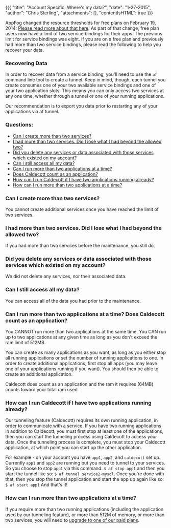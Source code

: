 {{{
  "title": "Account Specific: Where's my data?",
  "date": "1-27-2015",
  "author": "Chris Sterling",
  "attachments": [],
  "contentIsHTML": true
}}}

<p>AppFog changed the resource thresholds for free plans on February 19, 2014: <a href="http://blog.appfog.com/changes-to-appfog-free-plans/">Please read more about that here</a>. As part of that change, free plan users now have a limit of two service bindings for their apps. The previous limit for service bindings was eight. If you are on a free plan and previously had more than two service bindings, please read the following to help you recover your data.</p>
<h3>Recovering Data</h3>
<p>In order to recover data from a service binding, you'll need to use the <code>af</code> command line tool to create a tunnel. Keep in mind, though, each tunnel you create consumes one of your two available service bindings and one of your two application slots. This means you can only access two services at any one time, whether through a tunnel or one of your running applications.</p>
<p>Our recommendation is to export you data prior to restarting any of your applications via af tunnel.</p>
<h3>Questions:</h3>
<ul>
<li><a href="#servicelimit">Can I create more than two services?</a></li>
<li><a href="#morethantwo">I had more than two services. Did I lose what I had beyond the allowed two?</a></li>
<li><a href="#didyoudelete">Did you delete any services or data associated with those services which existed on my account?</a></li>
<li><a href="#caniaccess">Can I still access all my data?</a></li>
<li><a href="#morethantwoapps">Can I run more than two applications at a time?</a></li>
<li><a href="#morethantwoapps">Does Caldecott count as an application?</a></li>
<li><a href="#runcald">How can I run Caldecott if I have two applications running already?</a></li>
<li><a href="#upgrade">How can I run more than two applications at a time?</a></li>
</ul>
<h3 id="servicelimit">Can I create more than two services?</h3>
<p>You cannot create additional services once you have reached the limit of two services.</p>
<h3 id="morethantwo">I had more than two services. Did I lose what I had beyond the allowed two?</h3>
<p>If you had more than two services before the maintenance, you still do.</p>
<h3 id="didyoudelete">Did you delete any services or data associated with those services which existed on my account?</h3>
<p>We did not delete any services, nor their associated data.</p>
<h3 id="caniaccess">Can I still access all my data?</h3>
<p>You can access all of the data you had prior to the maintenance.</p>
<h3 id="morethantwoapps">Can I run more than two applications at a time? Does Caldecott count as an application?</h3>
<p>You CANNOT run more than two applications at the same time. You CAN run up to two applications at any given time as long as you don't exceed the ram limit of 512MB.</p>
<p>You can create as many applications as you want, as long as you either stop all running applications or set the number of running applications to one. In order to create additional applications, first stop all apps (you may leave one of your applications running if you want). You should then be able to create an additional application.</p>
<p>Caldecott does count as an application and the ram it requires (64MB) counts toward your total ram used.</p>
<h3 id="runcald">How can I run Caldecott if I have two applications running already?</h3>
<p>Our tunneling feature (Caldecott) requires its own running application, in order to communicate with a service. If you have two running applications in addition to Caldecott, you must first stop at least one of the applications, then you can start the tunneling process using Caldecott to access your data. Once the tunneling process is complete, you must stop your Caldecott application, at which point you can start up the other application.</p>
<p>For example - on your account you have <code>app1</code>, <code>app2</code>, and <code>caldecott</code> set up. Currently <code>app1</code> and <code>app2</code> are running but you need to tunnel to your services. So you choose to stop <code>app1</code> via this command: <code>$ af stop app1</code> and then you start the tunnel like so: <code>$ af tunnel service2-mysql</code>. Once you're done with that, then you stop the tunnel application and start the app up again like so: <code>$ af start app1</code> And that's it!</p>
<h3 id="upgrade">How can I run more than two applications at a time?</h3>
<p>If you require more than two running applications (including the application used by our tunneling feature), or more than 512M of memory, or more than two services, you will need to <a href="http://www.appfog.com/products/appfog/pricing/">upgrade to one of our paid plans</a>.</p>
